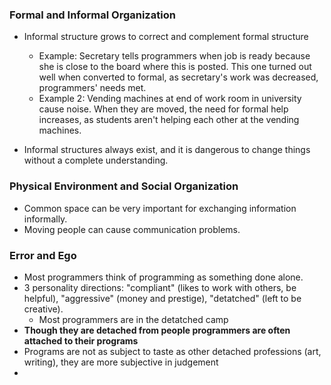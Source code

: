 ### Formal and Informal Organization

* Informal structure grows to correct and complement formal structure
	* Example: Secretary tells programmers when job is ready because she is close to the board where this is posted. This one turned out well when converted to formal, as secretary's work was decreased, programmers' needs met.
	* Example 2: Vending machines at end of work room in university cause noise. When they are moved, the need for formal help increases, as students aren't helping each other at the vending machines.

* Informal structures always exist, and it is dangerous to change things without a complete understanding.

### Physical Environment and Social Organization
	
* Common space can be very important for exchanging information informally.
* Moving people can cause communication problems.

### Error and Ego

* Most programmers think of programming as something done alone.
* 3 personality directions: "compliant" (likes to work with others, be helpful), "aggressive" (money and prestige), "detatched" (left to be creative).
	* Most programmers are in the detatched camp
* **Though they are detached from people programmers are often attached to their programs**
* Programs are not as subject to taste as other detached professions (art, writing), they are more subjective in judgement
* 
